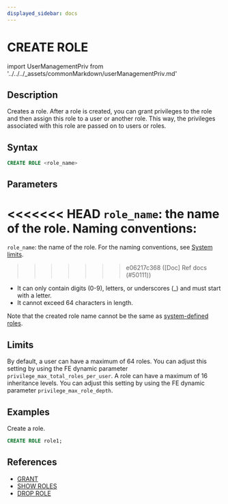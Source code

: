 ```yaml
---
displayed_sidebar: docs
---
```


# CREATE ROLE

import UserManagementPriv from '../../../_assets/commonMarkdown/userManagementPriv.md'

## Description

Creates a role. After a role is created, you can grant privileges to the role and then assign this role to a user or another role. This way, the privileges associated with this role are passed on to users or roles.

<UserManagementPriv />

## Syntax

```sql
CREATE ROLE <role_name>
```

## Parameters

<<<<<<< HEAD
`role_name`: the name of the role. Naming conventions:
=======
`role_name`: the name of the role. For the naming conventions, see [System limits](../../System_limit.md).
>>>>>>> e06217c368 ([Doc] Ref docs (#50111))

- It can only contain digits (0-9), letters, or underscores (_) and must start with a letter.
- It cannot exceed 64 characters in length.

Note that the created role name cannot be the same as [system-defined roles](../../../administration/user_privs/privilege_overview.md#system-defined-roles).

## Limits

By default, a user can have a maximum of 64 roles. You can adjust this setting by using the FE dynamic parameter `privilege_max_total_roles_per_user`. A role can have a maximum of 16 inheritance levels. You can adjust this setting by using the FE dynamic parameter `privilege_max_role_depth`.

## Examples

 Create a role.

  ```sql
  CREATE ROLE role1;
  ```

## References

- [GRANT](GRANT.md)
- [SHOW ROLES](SHOW_ROLES.md)
- [DROP ROLE](DROP_ROLE.md)
